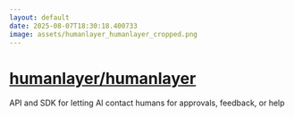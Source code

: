 ```yaml
---
layout: default
date: 2025-08-07T18:30:18.400733
image: assets/humanlayer_humanlayer_cropped.png
---
```


# [humanlayer/humanlayer](https://github.com/humanlayer/humanlayer)

API and SDK for letting AI contact humans for approvals, feedback, or help
